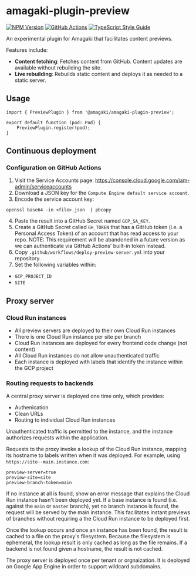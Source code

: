 # amagaki-plugin-preview

[![NPM Version][npm-image]][npm-url] [![GitHub
Actions][github-image]][github-url] [![TypeScript Style
Guide][gts-image]][gts-url]

An experimental plugin for Amagaki that facilitates content previews.

Features include:

- **Content fetching**: Fetches content from GitHub. Content updates are
  available without rebuilding the site.
- **Live rebuilding**: Rebuilds static content and deploys it as needed to a
  static server.

[github-image]:
https://github.com/blinkk/amagaki-plugin-staging/workflows/Run%20tests/badge.svg
[github-url]: https://github.com/blinkk/amagaki-plugin-staging/actions
[npm-image]: https://img.shields.io/npm/v/@amagaki/amagaki-plugin-staging.svg
[npm-url]: https://npmjs.org/package/@amagaki/amagaki-plugin-staging
[gts-image]: https://img.shields.io/badge/code%20style-google-blueviolet.svg
[gts-url]: https://github.com/google/gts

## Usage

```
import { PreviewPlugin } from '@amagaki/amagaki-plugin-preview';

export default function (pod: Pod) {
    PreviewPlugin.register(pod);
}
```

## Continuous deployment

### Configuration on GitHub Actions

1. Visit the Service Accounts page:
   https://console.cloud.google.com/iam-admin/serviceaccounts
2. Download a JSON key for the `Compute Engine default service account`.
3. Encode the service account key:

```shell
openssl base64 -in <file>.json  | pbcopy
```

4. Paste the result into a GitHub Secret named `GCP_SA_KEY`.
5. Create a GitHub Secret called `GH_TOKEN` that has a GitHub token (i.e. a
   Personal Access Token) of an account that has read access to your repo. NOTE:
   This requirement will be abandoned in a future version as we can authenticate
   via GitHub Actions' built-in token instead.
6. Copy `.github/workflows/deploy-preview-server.yml` into your repository.
7. Set the following variables within:

- `GCP_PROJECT_ID`
- `SITE`

## Proxy server

### Cloud Run instances

- All preview servers are deployed to their own Cloud Run instances
- There is one Cloud Run instance per site per branch
- Cloud Run instances are deployed for every frontend code change (not content)
- All Cloud Run instances do not allow unauthenticated traffic
- Each instance is deployed with labels that identify the instance within the
  GCP project

### Routing requests to backends

A central proxy server is deployed one time only, which provides:

- Authenication
- Clean URLs
- Routing to individual Cloud Run instances

Unauthenticated traffic is permitted to the instance, and the instance
authorizes requests within the application.

Requests to the proxy invoke a lookup of the Cloud Run instance, mapping its
hostname to labels written when it was deployed. For example, using
`https://site--main.instance.com`:

```
preview-server=true
preview-site=site
preview-branch-token=main
```

If no instance at all is found, show an error message that explains the Cloud
Run instance hasn't been deployed yet. If a base instance is found (i.e. against
the `main` or `master` branch), yet no branch instance is found, the request
will be served by the main instance. This facilitates instant previews of
branches without requiring a the Cloud Run instance to be deployed first.

Once the lookup occurs and once an instance has been found, the result is cached
to a file on the proxy's filesystem. Because the filesystem is ephemeral, the
lookup result is only cached as long as the file remains. If a backend is not
found given a hostname, the result is not cached.

The proxy server is deployed once per tenant or orgnaization. It is deployed on
Google App Engine in order to support wildcard subdomains.